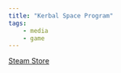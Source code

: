 ```yaml
---
title: "Kerbal Space Program"
tags:
    - media
    - game
---
```


[Steam Store](https://store.steampowered.com/app/220200/Kerbal_Space_Program/)
